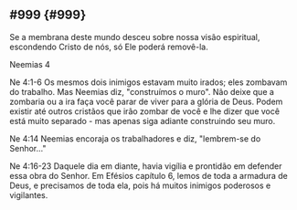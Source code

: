 ## #999 {#999}

Se a membrana deste mundo desceu sobre nossa visão espiritual, escondendo Cristo de nós, só Ele poderá removê-la.

Neemias 4

Ne 4:1-6 Os mesmos dois inimigos estavam muito irados; eles zombavam do trabalho. Mas Neemias diz, &quot;construímos o muro&quot;. Não deixe que a zombaria ou a ira faça você parar de viver para a glória de Deus. Podem existir até outros cristãos que irão zombar de você e lhe dizer que você está muito separado - mas apenas siga adiante construindo seu muro.

Ne 4:14 Neemias encoraja os trabalhadores e diz, &quot;lembrem-se do Senhor...&quot;

Ne 4:16-23 Daquele dia em diante, havia vigília e prontidão em defender essa obra do Senhor. Em Efésios capítulo 6, lemos de toda a armadura de Deus, e precisamos de toda ela, pois há muitos inimigos poderosos e vigilantes.